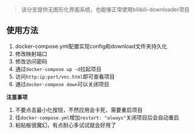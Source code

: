 > 该分支提供无图形化界面系统，也能够正常使用bilibili-downloader项目

## 使用方法
1. docker-compose.yml配置实现config和download文件夹持久化
2. 修改映射端口
3. 修改访问密码
4. 通过`docker-compose up -d`拉起项目
5. 访问`http:ip:port/vnc.html`即可查看项目
6. 通过`docker-compose down`可以关闭项目

**注意事项**
1. 不要点击最小化按钮，不然应用会卡死，需要重启项目
2. 往`docker-compose.yml`增加`restart: "always"`关闭项目后会自动重启
3. 粘贴板很魔幻，有点耐心多试试就会好用了 